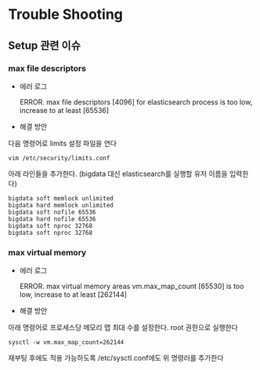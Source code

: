 # Trouble Shooting

## Setup 관련 이슈

### max file descriptors

- 에러 로그

    
    ERROR. max file descriptors [4096] for elasticsearch process is too low, increase to at least [65536]
    
    
- 해결 방안

다음 명령어로 limits 설정 파일을 연다
    
    vim /etc/security/limits.conf
    
아래 라인들을 추가한다. (bigdata 대신 elasticsearch를 실행할 유저 이름을 입력한다)

    bigdata soft memlock unlimited
    bigdata hard memlock unlimited
    bigdata soft nofile 65536
    bigdata hard nofile 65536
    bigdata soft nproc 32768
    bigdata soft nproc 32768
    
    
### max virtual memory

- 에러 로그

    
    ERROR. max virtual memory areas vm.max_map_count [65530] is too low, increase to at least [262144]
    
- 해결 방안

아래 명령어로 프로세스당 메모리 맵 최대 수를 설정한다. root 권한으로 실행한다

    sysctl -w vm.max_map_count=262144
    
재부팅 후에도 적용 가능하도록 /etc/sysctl.conf에도 위 명령러를 추가한다